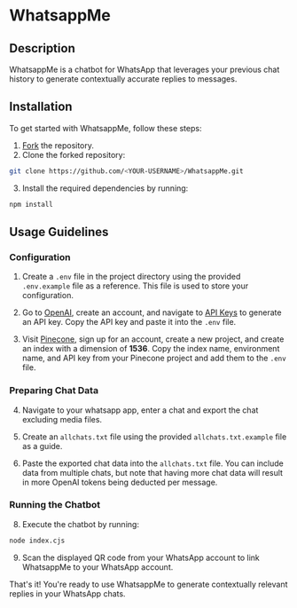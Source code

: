 # WhatsappMe

## Description
WhatsappMe is a chatbot for WhatsApp that leverages your previous chat history to generate contextually accurate replies to messages.

## Installation
To get started with WhatsappMe, follow these steps:

1. [Fork](https://github.com/Keith-Web3/WhatsappMe/fork) the repository.
2. Clone the forked repository:
```bash
git clone https://github.com/<YOUR-USERNAME>/WhatsappMe.git
```
3. Install the required dependencies by running:
```bash
npm install
```

## Usage Guidelines

### Configuration

1. Create a `.env` file in the project directory using the provided `.env.example` file as a reference. This file is used to store your configuration.

2. Go to [OpenAI](https://openai.com/), create an account, and navigate to [API Keys](https://platform.openai.com/account/api-keys) to generate an API key. Copy the API key and paste it into the `.env` file.

3. Visit [Pinecone](https://app.pinecone.io/), sign up for an account, create a new project, and create an index with a dimension of **1536**. Copy the index name, environment name, and API key from your Pinecone project and add them to the `.env` file.

### Preparing Chat Data

4. Navigate to your whatsapp app, enter a chat and export the chat excluding media files. 

5. Create an `allchats.txt` file using the provided `allchats.txt.example` file as a guide.

6. Paste the exported chat data into the `allchats.txt` file. You can include data from multiple chats, but note that having more chat data will result in more OpenAI tokens being deducted per message.

### Running the Chatbot

8. Execute the chatbot by running:
```bash
node index.cjs
```

9. Scan the displayed QR code from your WhatsApp account to link WhatsappMe to your WhatsApp account.

That's it! You're ready to use WhatsappMe to generate contextually relevant replies in your WhatsApp chats.
